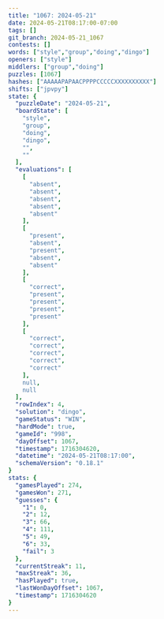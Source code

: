 ```yaml
---
title: "1067: 2024-05-21"
date: 2024-05-21T08:17:00-07:00
tags: []
git_branch: 2024-05-21_1067
contests: []
words: ["style","group","doing","dingo"]
openers: ["style"]
middlers: ["group","doing"]
puzzles: [1067]
hashes: ["AAAAAPAPAACPPPPCCCCCXXXXXXXXXX"]
shifts: ["jpvpy"]
state: {
  "puzzleDate": "2024-05-21",
  "boardState": [
    "style",
    "group",
    "doing",
    "dingo",
    "",
    ""
  ],
  "evaluations": [
    [
      "absent",
      "absent",
      "absent",
      "absent",
      "absent"
    ],
    [
      "present",
      "absent",
      "present",
      "absent",
      "absent"
    ],
    [
      "correct",
      "present",
      "present",
      "present",
      "present"
    ],
    [
      "correct",
      "correct",
      "correct",
      "correct",
      "correct"
    ],
    null,
    null
  ],
  "rowIndex": 4,
  "solution": "dingo",
  "gameStatus": "WIN",
  "hardMode": true,
  "gameId": "998",
  "dayOffset": 1067,
  "timestamp": 1716304620,
  "datetime": "2024-05-21T08:17:00",
  "schemaVersion": "0.18.1"
}
stats: {
  "gamesPlayed": 274,
  "gamesWon": 271,
  "guesses": {
    "1": 0,
    "2": 12,
    "3": 66,
    "4": 111,
    "5": 49,
    "6": 33,
    "fail": 3
  },
  "currentStreak": 11,
  "maxStreak": 36,
  "hasPlayed": true,
  "lastWonDayOffset": 1067,
  "timestamp": 1716304620
}
---
```

<!-- more -->
